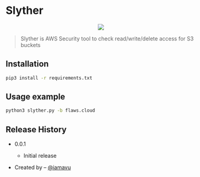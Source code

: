 # Slyther

<p align="center"><img src="https://user-images.githubusercontent.com/48346347/159243882-af73d89f-2978-48bc-a29c-2476041cbdc9.jpeg"></p>

> Slyther is AWS Security tool to check read/write/delete access for S3 buckets

## Installation

```sh
pip3 install -r requirements.txt
```

## Usage example

```sh
python3 slyther.py -b flaws.cloud
```

## Release History

* 0.0.1
  * Initial release

* Created by – [@iamavu](https://twitter.com/iamavu)

